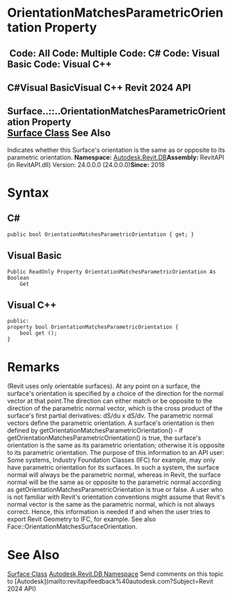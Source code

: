 # OrientationMatchesParametricOrientation Property

﻿
 Code: All Code: Multiple Code: C# Code: Visual Basic Code: Visual C++   
---  
C#Visual BasicVisual C++
Revit 2024 API  
---  
Surface..::..OrientationMatchesParametricOrientation Property   
[Surface Class](bb391358-5ca0-578d-e8e2-6d1b30c472d8.md "Surface Class") See Also  
---  
Indicates whether this Surface's orientation is the same as or opposite to its parametric orientation. 
**Namespace:** [Autodesk.Revit.DB](87546ba7-461b-c646-cbb1-2cb8f5bff8b2.md "Autodesk.Revit.DB Namespace")**Assembly:** RevitAPI (in RevitAPI.dll) Version: 24.0.0.0 (24.0.0.0)**Since:** 2018 
# Syntax
C#  
---  
```text
public bool OrientationMatchesParametricOrientation { get; }
```
  
Visual Basic  
---  
```text
Public ReadOnly Property OrientationMatchesParametricOrientation As Boolean
	Get
```
  
Visual C++  
---  
```text
public:
property bool OrientationMatchesParametricOrientation {
	bool get ();
}
```
  
# Remarks
(Revit uses only orientable surfaces). At any point on a surface, the surface's orientation is specified by a choice of the direction for the normal vector at that point.The direction can either match or be opposite to the direction of the parametric normal vector, which is the cross product of the surface's first partial derivatives: dS/du x dS/dv. The parametric normal vectors define the parametric orientation. A surface's orientation is then defined by getOrientationMatchesParametricOrientation() - if getOrientationMatchesParametricOrientation() is true, the surface's orientation is the same as its parametric orientation; otherwise it is opposite to its parametric orientation. The purpose of this information to an API user: Some systems, Industry Foundation Classes (IFC) for example, may only have parametric orientation for its surfaces. In such a system, the surface normal will always be the parametric normal, whereas in Revit, the surface normal will be the same as or opposite to the parametric normal according as getOrientationMatchesParametricOrientation is true or false. A user who is not familiar with Revit's orientation conventions might assume that Revit's normal vector is the same as the parametric normal, which is not always correct. Hence, this information is needed if and when the user tries to export Revit Geometry to IFC, for example. See also Face::OrientationMatchesSurfaceOrientation. 
# See Also
[Surface Class](bb391358-5ca0-578d-e8e2-6d1b30c472d8.md "Surface Class")
[Autodesk.Revit.DB Namespace](87546ba7-461b-c646-cbb1-2cb8f5bff8b2.md "Autodesk.Revit.DB Namespace")
Send comments on this topic to [Autodesk](mailto:revitapifeedback%40autodesk.com?Subject=Revit 2024 API)